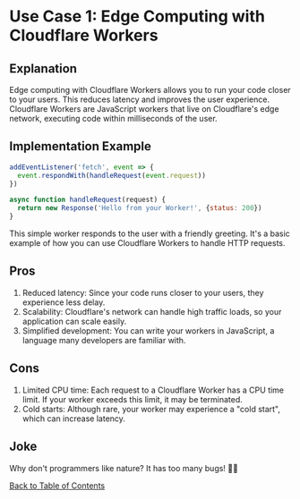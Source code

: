# Use Case 1: Edge Computing with Cloudflare Workers

## Explanation

Edge computing with Cloudflare Workers allows you to run your code closer to your users. This reduces latency and improves the user experience. Cloudflare Workers are JavaScript workers that live on Cloudflare's edge network, executing code within milliseconds of the user. 

## Implementation Example

```javascript
addEventListener('fetch', event => {
  event.respondWith(handleRequest(event.request))
})

async function handleRequest(request) {
  return new Response('Hello from your Worker!', {status: 200})
}
```

This simple worker responds to the user with a friendly greeting. It's a basic example of how you can use Cloudflare Workers to handle HTTP requests.

## Pros

1. Reduced latency: Since your code runs closer to your users, they experience less delay.
2. Scalability: Cloudflare's network can handle high traffic loads, so your application can scale easily.
3. Simplified development: You can write your workers in JavaScript, a language many developers are familiar with.

## Cons

1. Limited CPU time: Each request to a Cloudflare Worker has a CPU time limit. If your worker exceeds this limit, it may be terminated.
2. Cold starts: Although rare, your worker may experience a "cold start", which can increase latency.

## Joke

Why don't programmers like nature? It has too many bugs! 🐛😂

[Back to Table of Contents](../table_of_contents.md)